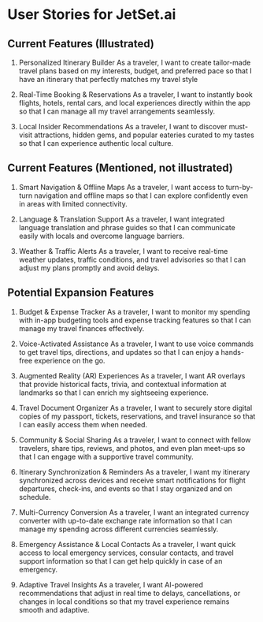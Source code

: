 # User Stories for JetSet.ai

## Current Features (Illustrated)

1. Personalized Itinerary Builder
As a traveler, I want to create tailor-made travel plans based on my interests, budget, and preferred pace so that I have an itinerary that perfectly matches my travel style

2. Real-Time Booking & Reservations
As a traveler, I want to instantly book flights, hotels, rental cars, and local experiences directly within the app so that I can manage all my travel arrangements seamlessly.

3. Local Insider Recommendations
As a traveler, I want to discover must-visit attractions, hidden gems, and popular eateries curated to my tastes so that I can experience authentic local culture.

## Current Features (Mentioned, not illustrated)

1. Smart Navigation & Offline Maps
As a traveler, I want access to turn-by-turn navigation and offline maps so that I can explore confidently even in areas with limited connectivity.

2. Language & Translation Support
As a traveler, I want integrated language translation and phrase guides so that I can communicate easily with locals and overcome language barriers.

3. Weather & Traffic Alerts
As a traveler, I want to receive real-time weather updates, traffic conditions, and travel advisories so that I can adjust my plans promptly and avoid delays.

## Potential Expansion Features

1. Budget & Expense Tracker
As a traveler, I want to monitor my spending with in-app budgeting tools and expense tracking features so that I can manage my travel finances effectively.

2. Voice-Activated Assistance
As a traveler, I want to use voice commands to get travel tips, directions, and updates so that I can enjoy a hands-free experience on the go.

3. Augmented Reality (AR) Experiences
As a traveler, I want AR overlays that provide historical facts, trivia, and contextual information at landmarks so that I can enrich my sightseeing experience.

4. Travel Document Organizer
As a traveler, I want to securely store digital copies of my passport, tickets, reservations, and travel insurance so that I can easily access them when needed.

5. Community & Social Sharing
As a traveler, I want to connect with fellow travelers, share tips, reviews, and photos, and even plan meet-ups so that I can engage with a supportive travel community.

6. Itinerary Synchronization & Reminders
As a traveler, I want my itinerary synchronized across devices and receive smart notifications for flight departures, check-ins, and events so that I stay organized and on schedule.

7. Multi-Currency Conversion
As a traveler, I want an integrated currency converter with up-to-date exchange rate information so that I can manage my spending across different currencies seamlessly.

8. Emergency Assistance & Local Contacts
As a traveler, I want quick access to local emergency services, consular contacts, and travel support information so that I can get help quickly in case of an emergency.

9. Adaptive Travel Insights
As a traveler, I want AI-powered recommendations that adjust in real time to delays, cancellations, or changes in local conditions so that my travel experience remains smooth and adaptive.
